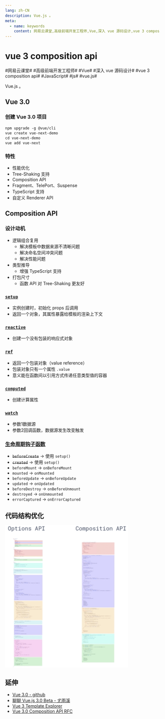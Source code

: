 ```yaml
---
lang: zh-CN
description: Vue.js 。
meta:
  - name: keywords
    content: 网易云课堂,高级前端开发工程师,Vue,深入 vue 源码设计,vue 3 composition api,JavaScript,js,vue.js
---
```


# vue 3 composition api

\#网易云课堂#
\#高级前端开发工程师#
\#Vue#
\#深入 vue 源码设计#
\#vue 3 composition api#
\#JavaScript#
\#js#
\#vue.js#

Vue.js 。

## Vue 3.0

### 创建 Vue 3.0 项目

```shell
npm upgrade -g @vue/cli
vue create vue-next-demo
cd vue-next-demo
vue add vue-next
```

### 特性

* 性能优化
* Tree-Shaking 支持
* Composition API
* Fragment、TelePort、Suspense
* TypeScript 支持
* 自定义 Renderer API

## Composition API

### 设计动机

* 逻辑组合复用
  * 解决模板中数据来源不清晰问题
  * 解决命名空间冲突问题
  * 解决性能问题
* 类型推导
  * 增强 TypeScript 支持
* 打包尺寸
  * 函数 API 对 Tree-Shaking 更友好

### [`setup`](https://composition-api.vuejs.org/zh/api.html#setup)

* 实例创建时，初始化 props 后调用
* 返回一个对象，其属性暴露给模板的渲染上下文

### [`reactive`](https://composition-api.vuejs.org/zh/api.html#reactive)

* 创建一个没有包装的响应式对象

### [`ref`](https://composition-api.vuejs.org/zh/api.html#ref)

* 返回一个包装对象（value reference）
* 包装对象只有一个属性 `.value`
* 意义能在函数间以引用方式传递任意类型值的容器

### [`computed`](https://composition-api.vuejs.org/zh/api.html#computed)

* 创建计算属性

### [`watch`](https://composition-api.vuejs.org/zh/api.html#watch)

* 参数1数据源
* 参数2回调函数，数据源发生改变触发

### [生命周期钩子函数](https://composition-api.vuejs.org/zh/api.html#%E7%94%9F%E5%91%BD%E5%91%A8%E6%9C%9F%E9%92%A9%E5%AD%90%E5%87%BD%E6%95%B0)

* ~~`beforeCreate`~~ -> 使用 `setup()`
* ~~`created`~~ -> 使用 `setup()`
* `beforeMount` -> `onBeforeMount`
* `mounted` -> `onMounted`
* `beforeUpdate` -> `onBeforeUpdate`
* `updated` -> `onUpdated`
* `beforeDestroy` -> `onBeforeUnmount`
* `destroyed` -> `onUnmounted`
* `errorCaptured` -> `onErrorCaptured`

## 代码结构优化

<img style="width: 400px;" src="./image/composition-structure.png" alt="Composition API 代码结构">

## 延伸

* [Vue 3.0 - github](https://github.com/vuejs/vue-next)
* [聊聊 Vue.js 3.0 Beta - 尤雨溪](https://www.bilibili.com/video/BV1Tg4y1z7FH)
* [Vue 3 Template Explorer](https://vue-next-template-explorer.netlify.app/)
* [Vue 3.0 Composition API RFC](https://composition-api.vuejs.org/zh/)
